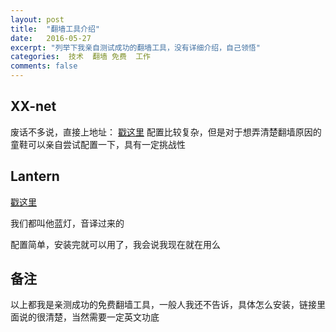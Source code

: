 ```yaml
---
layout: post
title:  "翻墙工具介绍"
date:   2016-05-27
excerpt: "列举下我亲自测试成功的翻墙工具，没有详细介绍，自己领悟"
categories:  技术  翻墙 免费  工作
comments: false
---
```


## XX-net

废话不多说，直接上地址：
[戳这里](https://github.com/XX-net/XX-Net)
配置比较复杂，但是对于想弄清楚翻墙原因的童鞋可以亲自尝试配置一下，具有一定挑战性


## Lantern

[戳这里](https://github.com/getlantern/lantern/tree/latest)

我们都叫他蓝灯，音译过来的

配置简单，安装完就可以用了，我会说我现在就在用么

## 备注

以上都我是亲测成功的免费翻墙工具，一般人我还不告诉，具体怎么安装，链接里面说的很清楚，当然需要一定英文功底